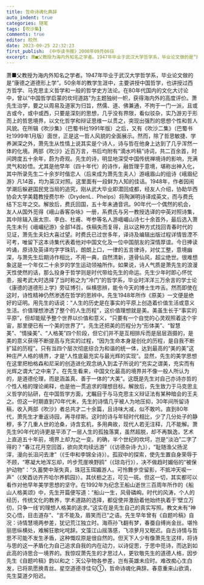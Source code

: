 ```yaml
---
title: 哲命诗魂化典辞
auto_indent: true
categories: 随笔
tags: [吹沙集]
comments: true
editor: 皎然
date: 2023-09-25 22:32:23
first_publish: 《中华读书报》2000年09月06日
excerpt: 萧■父教授为海内外知名之学者。1947年毕业于武汉大学哲学系，毕业论文做的是“康德之道德形上学”。50余年的教学生涯中，主要讲授中国哲学，也讲授过西方哲学、马克思主义哲学和一般的哲学史方法论。在80年代国内的文化大讨论中，曾以“中国哲学启蒙的坎坷道路”为主题独树一帜，获得海内外的高度评价。萧先生治学，要之以周易及道家为归旨，然儒、道、佛兼通，不拘于一门一派，且或古或今，或中或西，只要是深刻的思想，几乎没有界限，看似驳杂，实乃游刃于形而上的哲思境界，以文化哲学和辩证思维一以贯之，突现出强烈的思想个性和哲人风貌。在所辑《吹沙集》（巴蜀书社1991年版）之后，又有《吹沙二集》（巴蜀书社1999年1月版）面世，正是这一哲人风貌的全面展示。
---
```

萧■父教授为海内外知名之学者。1947年毕业于武汉大学哲学系，毕业论文做的是“康德之道德形上学”。50余年的教学生涯中，主要讲授中国哲学，也讲授过西方哲学、马克思主义哲学和一般的哲学史方法论。在80年代国内的文化大讨论中，曾以“中国哲学启蒙的坎坷道路”为主题独树一帜，获得海内外的高度评价。萧先生治学，要之以周易及道家为归旨，然儒、道、佛兼通，不拘于一门一派，且或古或今，或中或西，只要是深刻的思想，几乎没有界限，看似驳杂，实乃游刃于形而上的哲思境界，以文化哲学和辩证思维一以贯之，突现出强烈的思想个性和哲人风貌。在所辑《吹沙集》（巴蜀书社1991年版）之后，又有《吹沙二集》（巴蜀书社1999年1月版）面世，正是这一哲人风貌的全面展示。然而，除了哲思敏捷、学养渊深之外，萧先生从性情上说其实是个诗人，诗与哲在他身上达到了几乎浑然一体的化境。两部《吹沙》近百万言，书后均附有“滴水吟稿”诗词，共二百余首，时间跨度五十余年，蔚为奇观。先生的诗，明显地深受中国传统禅境诗的影响，充满灵气和妙悟。尤其是他早年（四十年代）的诗作，融哲理于意境，堪称出神入化，其中所录先生二十余岁时偕恋人（后来成为萧先生夫人）游峨眉山的组诗《峨眉纪游》凡14首，均为英汉对照。这里面有一段鲜为人知的佳话。1948年，作者因闹学潮后躲避国民党当局的追究，刚从武大毕业即潜回成都，经友人介绍，协助华西协会大学美籍教授费尔朴（DrydenL．Phelps）将陶渊明诗译成英文，而与费氏结下忘年之交。解放后，费氏回国，五十年未通音讯。90年代一个偶然的机会，友人从国外觅得《峨山香客杂咏》一册，系费氏与另一教授选译的中英对照诗集，其中除辑入唐太宗、李白、杜甫、岑参等名人游峨嵋山诗七十余首外，最后选入萧先生未刊《峨嵋纪游》全部14首。佚稿失而复得，且以这种方式找回青春时代的见证，萧先生夫妇大喜过望。时费氏已过世多年，译诗及编辑出版过程详情皆湮不可考，唯留下这本诗集代表着他对中国文化及一位中国朋友的深情厚谊。今日捧读吟诵，原诗及英译均字字珠玑，朗朗上口，一律的五言律诗，对仗工整，意境幽深，与萧先生后期诗作相比，不用一典，自然清新，道骨仙风，超尘绝世。很难想象这是一个年仅二十余岁的学生运动领袖所作。如果说，诗人气质是萧先生的浪漫天性使然的话，那么投身于哲学则是时代带给先生的命运。先生少年时即心怀忧患，报考武大时选择了当时称之为“冷门”的哲学系，毕业时洋洋三万余言的学士论《康德的道德形上学》旁征博引，纵横思辨，能令今天的博士生咋舌。然而即使在这时，诗性精神仍然渗透在哲学的思辨中。先生1948年所作《原美》一文便是绝好的证明。用先生的话说：“人生的历史是在事实的平原上创造着价值生活或意义生活。价值理想渗透了整个的人生历程”，这价值理想就是美。美虽生长于“事实的平原”，但却能赋予整个世界以价值和意义，“只要有一个自觉的心灵观照着这个宇宙，那里便已有一个美的世界了”。先生还把美的历程分为“形体美”、“智慧美”、“情操美”、“人格美”四个阶段，但它们并不是互相排斥而是层层涵摄的，是美的意义获得不断提高与充实的过程，“因为生命本身是创化的历程，是自我不断扩延的历程”。只有当四个层次彻底综合为和谐的统一体，达到最高的“美的美”这种庄严人格的境界，才是“人性底最充实与最光辉的实现”。显然，先生的美学思想在这里把柏格森和尼采的创造进化观念纳入到孟子所说的“充实之谓美，充实而有光辉之谓大”之中来了。在先生看来，中国文化最高的境界并不像一般人所认为的，是道德伦理，而是涵盖真、善于一体的“大美”。这既是先生对自己亦诗亦哲的个性人格的理论阐释，也是他一贯追求的理想目标。解放后，先生致力于马克思主义哲学的钻研，在中国哲学方面，尤瞩目于与马克思主义辩证法有某种暗会的王夫之。但这一时期直到70年代末，先生的诗情几乎被人为地压抑，30年间所留诗稿，收入两部《吹沙》者总共才二十余篇，且诗味大减，似不敢吟。直到80年代，萧先生才重返诗园，再寻缪斯。这时的诗与年轻时代相比，少了几分处子的静穆，多了几重人世的沧桑，诗含玄机，多用典故，现代人若无注释，几不能解。萧先生90年代的诗更是平添了一层人生的孤独落寞，虽然超脱，却不再飘逸，艺术上直追五十年前，境界上却为之一变。的确，半个世纪的坎坷，岂是“淡泊”二字了得的？“春江花月空回首，欲向灵均续远游”（《访德杂诗·九》），“耻随渔父扬泥滓，漫向长沮问去津”（《壬申和李锦全诗》）。孤寂中的探索，使先生置自身荣辱于不顾，“寒凝大地浑忘却，吟步荒崖唤野鸥”（《琼岛行》），决不做趋时媚俗的“被保护动物”：“久蓄樊中渐失真，珠冠玉珥媚游人。可怜舞步空留影，不抵冲天唳一声”（《癸酉访齐齐哈尔养鹤园》）。其伏枥之志，可见一斑。但这一切，其实都可以看作对他早年美学思想的坚守。在1992年为纪念王船山逝世三百周年所作的《船山人格美颂》中，先生开篇便写道：“船山一生，风骨磷峋。时代的风涛，个人的经历，传统文化的教养，学术道路的选择，都促使并激励着他始终执着于‘壁立万仞，只争一线’的理想人格美的追求。”这实在是先生自己的真实写照。教文未有“神交心悟，目击道存”、“言不能及，眉笑而已”之语。先生早年曾有《自题吟稿》自况：诗情慧境两参差，犹记荒江独立时。海燕孙飞翻有梦，春蚕自缚尚金丝。堪怜丽思纵横处，难解狂歌叱咤辞。文藻江山摇落感，飞凉萝月又眠迟。自古诗情与哲思不可能不发生矛盾，这种慨叹原是很自然的。但天下人少有像萧先生这样，将诗与思的这一矛盾化为自己追求自我的内在动力，以诗促思，于思中觅诗，而达到如此高的诗思合一境界的。我惊叹萧先生的才思过人，更钦敬先生的道德人格，因步先生《自题吟稿》韵以和之：天公孕物各参差，岂有英雄未应时。难改痴心生白发，已将夙愿换青丝。星空道德寻佳句①，哲命诗魂化典辞。春意重来山欲滴，先生莫道夕阳迟。

